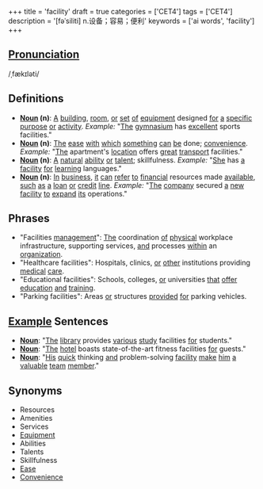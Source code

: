 +++
title = 'facility'
draft = true
categories = ['CET4']
tags = ['CET4']
description = '[fəˈsiliti] n.设备；容易；便利'
keywords = ['ai words', 'facility']
+++

## [Pronunciation](/en/post/pronunciation/)
/ˌfækɪləti/

## Definitions
- **[Noun](/en/post/noun/) (n)**: [A](/en/post/a/) [building](/en/post/building/), [room](/en/post/room/), [or](/en/post/or/) [set](/en/post/set/) [of](/en/post/of/) [equipment](/en/post/equipment/) designed [for](/en/post/for/) [a](/en/post/a/) [specific](/en/post/specific/) [purpose](/en/post/purpose/) [or](/en/post/or/) [activity](/en/post/activity/). _Example:_ "[The](/en/post/the/) [gymnasium](/en/post/gymnasium/) has [excellent](/en/post/excellent/) sports facilities."
- **[Noun](/en/post/noun/) (n)**: [The](/en/post/the/) [ease](/en/post/ease/) [with](/en/post/with/) [which](/en/post/which/) [something](/en/post/something/) [can](/en/post/can/) [be](/en/post/be/) done; [convenience](/en/post/convenience/). _Example:_ "[The](/en/post/the/) apartment's [location](/en/post/location/) offers [great](/en/post/great/) [transport](/en/post/transport/) facilities."
- **[Noun](/en/post/noun/) (n)**: [A](/en/post/a/) [natural](/en/post/natural/) [ability](/en/post/ability/) [or](/en/post/or/) [talent](/en/post/talent/); skillfulness. _Example:_ "[She](/en/post/she/) has [a](/en/post/a/) [facility](/en/post/facility/) [for](/en/post/for/) [learning](/en/post/learning/) languages."
- **[Noun](/en/post/noun/) (n)**: [In](/en/post/in/) [business](/en/post/business/), [it](/en/post/it/) [can](/en/post/can/) [refer](/en/post/refer/) [to](/en/post/to/) [financial](/en/post/financial/) resources made [available](/en/post/available/), [such](/en/post/such/) [as](/en/post/as/) [a](/en/post/a/) [loan](/en/post/loan/) [or](/en/post/or/) [credit](/en/post/credit/) [line](/en/post/line/). _Example:_ "[The](/en/post/the/) [company](/en/post/company/) secured [a](/en/post/a/) [new](/en/post/new/) [facility](/en/post/facility/) [to](/en/post/to/) [expand](/en/post/expand/) [its](/en/post/its/) operations."

## Phrases
- "Facilities [management](/en/post/management/)": [The](/en/post/the/) coordination [of](/en/post/of/) [physical](/en/post/physical/) workplace infrastructure, supporting services, [and](/en/post/and/) processes [within](/en/post/within/) an [organization](/en/post/organization/).
- "Healthcare facilities": Hospitals, clinics, [or](/en/post/or/) [other](/en/post/other/) institutions providing [medical](/en/post/medical/) [care](/en/post/care/).
- "Educational facilities": Schools, colleges, [or](/en/post/or/) universities [that](/en/post/that/) [offer](/en/post/offer/) [education](/en/post/education/) [and](/en/post/and/) [training](/en/post/training/).
- "Parking facilities": Areas [or](/en/post/or/) structures [provided](/en/post/provided/) [for](/en/post/for/) parking vehicles.

## [Example](/en/post/example/) Sentences
- **[Noun](/en/post/noun/)**: "[The](/en/post/the/) [library](/en/post/library/) provides [various](/en/post/various/) [study](/en/post/study/) facilities [for](/en/post/for/) students."
- **[Noun](/en/post/noun/)**: "[The](/en/post/the/) [hotel](/en/post/hotel/) boasts state-of-the-art fitness facilities [for](/en/post/for/) guests."
- **[Noun](/en/post/noun/)**: "[His](/en/post/his/) [quick](/en/post/quick/) thinking [and](/en/post/and/) problem-solving [facility](/en/post/facility/) [make](/en/post/make/) [him](/en/post/him/) [a](/en/post/a/) [valuable](/en/post/valuable/) [team](/en/post/team/) [member](/en/post/member/)."

## Synonyms
- Resources
- Amenities
- Services
- [Equipment](/en/post/equipment/)
- Abilities
- Talents
- Skillfulness
- [Ease](/en/post/ease/)
- [Convenience](/en/post/convenience/)
